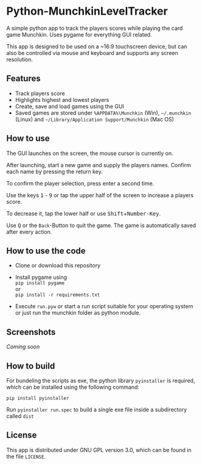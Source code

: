 # Python-MunchkinLevelTracker

A simple python app to track the players scores while playing the card game Munchkin.
Uses pygame for everything GUI related.

This app is designed to be used on a ~16:9 touchscreen device, but can also be controlled via mouse and keyboard and supports any screen resolution.

## Features

* Track players score
* Highlights highest and lowest players
* Create, save and load games using the GUI
* Saved games are stored under `%APPDATA%\Munchkin` (Win), `~/.munchkin` (Linux) and `~/Library/Application Support/Munchkin` (Mac OS)

## How to use

The GUI launches on the screen, the mouse cursor is currently on.

After launching, start a new game and supply the players names. Confirm each name by pressing the return key.

To confirm the player selection, press enter a second time.

Use the keys <kbd>1</kbd> - <kbd>9</kbd> or tap the upper half of the screen to increase a players score.

To decrease it, tap the lower half or use <kbd>Shift</kbd>+<kbd>Number-Key</kbd>.

Use <kbd>Q</kbd> or the `Back`-Button to quit the game. The game is automatically saved after every action.

## How to use the code

* Clone or download this repository

* Install pygame using  
`pip install pygame`  
or  
`pip install -r requirements.txt`

* Execute `run.pyw` or start a run script suitable for your operating system or just run the munchkin folder as python module.

## Screenshots

_Coming soon_

## How to build

For bundeling the scripts as exe, the python library `pyinstaller` is required, which can be installed using the following command:

`pip install pyinstaller`

Run `pyinstaller run.spec` to build a single exe file inside a subdirectory called `dist`

## License

This app is distributed under GNU GPL version 3.0, which can be found in the file `LICENSE`.